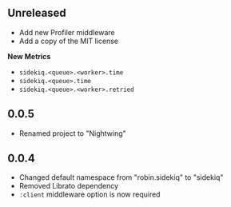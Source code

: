 ## Unreleased

- Add new Profiler middleware
- Add a copy of the MIT license

**New Metrics**

- `sidekiq.<queue>.<worker>.time`
- `sidekiq.<queue>.time`
- `sidekiq.<queue>.<worker>.retried`

## 0.0.5

- Renamed project to "Nightwing"

## 0.0.4

- Changed default namespace from "robin.sidekiq" to "sidekiq"
- Removed Librato dependency
- `:client` middleware option is now required
